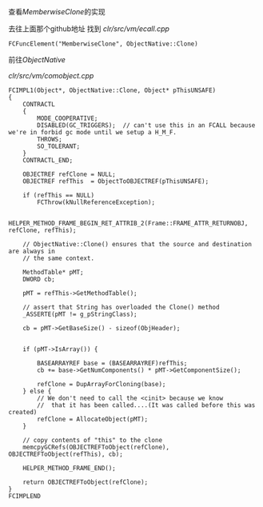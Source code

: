 查看*MemberwiseClone*的实现

去往上面那个github地址 找到 *clr/src/vm/ecall.cpp*

	FCFuncElement("MemberwiseClone", ObjectNative::Clone)

前往*ObjectNative* 

*clr/src/vm/comobject.cpp*

	FCIMPL1(Object*, ObjectNative::Clone, Object* pThisUNSAFE)
	{
	    CONTRACTL
	    {
	        MODE_COOPERATIVE;
	        DISABLED(GC_TRIGGERS);  // can't use this in an FCALL because we're in forbid gc mode until we setup a H_M_F.
	        THROWS;
	        SO_TOLERANT;
	    }
	    CONTRACTL_END;
	
	    OBJECTREF refClone = NULL;
	    OBJECTREF refThis  = ObjectToOBJECTREF(pThisUNSAFE);
	
	    if (refThis == NULL)
	        FCThrow(kNullReferenceException);
	
	    HELPER_METHOD_FRAME_BEGIN_RET_ATTRIB_2(Frame::FRAME_ATTR_RETURNOBJ, refClone, refThis);
	
	    // ObjectNative::Clone() ensures that the source and destination are always in
	    // the same context.
	
	    MethodTable* pMT;
	    DWORD cb;
	
	    pMT = refThis->GetMethodTable();
	
	    // assert that String has overloaded the Clone() method
	    _ASSERTE(pMT != g_pStringClass);
	
	    cb = pMT->GetBaseSize() - sizeof(ObjHeader);
	
	
	    if (pMT->IsArray()) {
	
	        BASEARRAYREF base = (BASEARRAYREF)refThis;
	        cb += base->GetNumComponents() * pMT->GetComponentSize();
	
	        refClone = DupArrayForCloning(base);
	    } else {
	        // We don't need to call the <cinit> because we know
	        //  that it has been called....(It was called before this was created)
	        refClone = AllocateObject(pMT);
	    }
	
	    // copy contents of "this" to the clone
	    memcpyGCRefs(OBJECTREFToObject(refClone), OBJECTREFToObject(refThis), cb);
	
	    HELPER_METHOD_FRAME_END();
	        
	    return OBJECTREFToObject(refClone);
	}
	FCIMPLEND